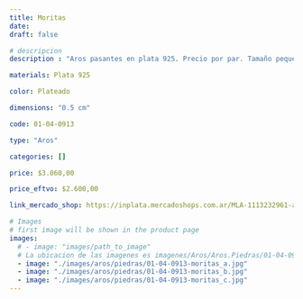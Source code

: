```yaml
---
title: Moritas
date: 
draft: false

# descripcion
description : "Aros pasantes en plata 925. Precio por par. Tamaño pequeño."

materials: Plata 925

color: Plateado

dimensions: "0.5 cm"

code: 01-04-0913

type: "Aros"

categories: []

price: $3.060,00

price_eftvo: $2.600,00

link_mercado_shop: https://inplata.mercadoshops.com.ar/MLA-1113232961-aros-de-plata-925---moritas-_JM

# Images
# first image will be shown in the product page
images:
  # - image: "images/path_to_image"
  # La ubicacion de las imagenes es imagenes/Aros/Aros.Piedras/01-04-0913-moritas
  - image: "./images/aros/piedras/01-04-0913-moritas_a.jpg"
  - image: "./images/aros/piedras/01-04-0913-moritas_b.jpg"
  - image: "./images/aros/piedras/01-04-0913-moritas_c.jpg"
---
```

